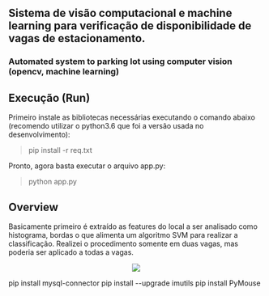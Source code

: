 ## Sistema de visão computacional e machine learning para verificação de disponibilidade de vagas de estacionamento.
### Automated system to parking lot using computer vision (opencv, machine learning)

## Execução (Run)

Primeiro instale as bibliotecas necessárias executando o comando abaixo (recomendo utilizar o python3.6 que foi a versão usada no desenvolvimento):

> pip install -r req.txt

Pronto, agora basta executar o arquivo app.py:

> python app.py


## Overview

Basicamente primeiro é extraído as features do local a ser analisado como histograma, bordas o que alimenta um algoritmo SVM para realizar a classificação. Realizei o procedimento somente em duas vagas, mas poderia ser aplicado a todas a vagas.


<p align="center">
  
  <img  src="https://github.com/offsouza/parking_lot_opencv/blob/master/video.gif">
  
</p>

pip install mysql-connector
pip install --upgrade imutils
pip install PyMouse


